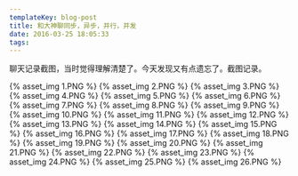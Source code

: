 ```yaml
---
templateKey: blog-post
title: 和大神聊同步，异步，并行，并发
date: 2016-03-25 18:05:33
tags:
---
```


聊天记录截图，当时觉得理解清楚了。今天发现又有点遗忘了。截图记录。

{% asset_img 1.PNG %}
{% asset_img 2.PNG %}
{% asset_img 3.PNG %}
{% asset_img 4.PNG %}
{% asset_img 5.PNG %}
{% asset_img 6.PNG %}
{% asset_img 7.PNG %}
{% asset_img 8.PNG %}
{% asset_img 9.PNG %}
{% asset_img 10.PNG %}
{% asset_img 11.PNG %}
{% asset_img 12.PNG %}
{% asset_img 13.PNG %}
{% asset_img 14.PNG %}
{% asset_img 15.PNG %}
{% asset_img 16.PNG %}
{% asset_img 17.PNG %}
{% asset_img 18.PNG %}
{% asset_img 19.PNG %}
{% asset_img 20.PNG %}
{% asset_img 21.PNG %}
{% asset_img 22.PNG %}
{% asset_img 23.PNG %}
{% asset_img 24.PNG %}
{% asset_img 25.PNG %}
{% asset_img 26.PNG %}
